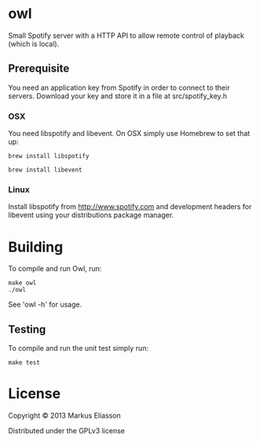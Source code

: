 # owl

Small Spotify server with a HTTP API to allow remote control of playback (which is local).


## Prerequisite

You need an application key from Spotify in order to connect to their servers. Download
your key and store it in a file at src/spotify_key.h


### OSX

You need libspotify and libevent. On OSX simply use Homebrew to set that up:
    
    brew install libspotify

    brew install libevent


### Linux

Install libspotify from http://www.spotify.com and development headers for libevent using your
distributions package manager.


# Building

To compile and run Owl, run:
    
    make owl
    ./owl

See 'owl -h' for usage.


## Testing

To compile and run the unit test simply run:

    make test

# License

Copyright © 2013 Markus Eliasson

Distributed under the GPLv3 license

